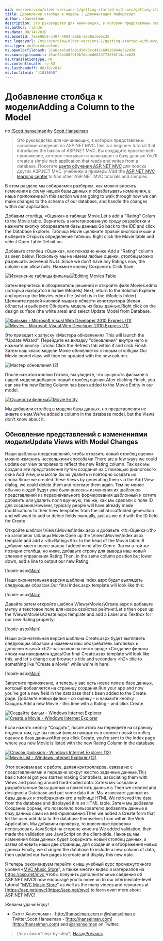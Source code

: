 ```yaml
---
uid: mvc/overview/older-versions-1/getting-started-with-mvc/getting-started-with-mvc-part8
title: Добавление столбца в модель | Документация Майкрософт
author: shanselman
description: Это руководство для начинающих, в котором представлены основные сведения по ASP.NET MVC. Создание простого веб-приложения, которое считывает и записывает в базу данных.
ms.author: riande
ms.date: 08/14/2010
ms.assetid: 7ae696b9-348f-4993-8ebb-a838acbe0c28
msc.legacyurl: /mvc/overview/older-versions-1/getting-started-with-mvc/getting-started-with-mvc-part8
msc.type: authoredcontent
ms.openlocfilehash: 22a6c4e5a07e81d5876cc442e68926094e3a243d
ms.sourcegitcommit: 45ac74e400f9f2b7dbded66297730f6f14a4eb25
ms.translationtype: MT
ms.contentlocale: ru-RU
ms.lasthandoff: 08/16/2018
ms.locfileid: "41839050"
---
```

<a name="adding-a-column-to-the-model"></a><span data-ttu-id="d2f57-104">Добавление столбца к модели</span><span class="sxs-lookup"><span data-stu-id="d2f57-104">Adding a Column to the Model</span></span>
====================
<span data-ttu-id="d2f57-105">по [(Scott hanselman)](https://github.com/shanselman)</span><span class="sxs-lookup"><span data-stu-id="d2f57-105">by [Scott Hanselman](https://github.com/shanselman)</span></span>

> <span data-ttu-id="d2f57-106">Это руководство для начинающих, в котором представлены основные сведения по ASP.NET MVC.</span><span class="sxs-lookup"><span data-stu-id="d2f57-106">This is a beginner tutorial that introduces the basics of ASP.NET MVC.</span></span> <span data-ttu-id="d2f57-107">Вы создадите простое веб-приложение, которое считывает и записывает в базу данных.</span><span class="sxs-lookup"><span data-stu-id="d2f57-107">You'll create a simple web application that reads and writes from a database.</span></span> <span data-ttu-id="d2f57-108">Посетите [центр обучения ASP.NET MVC](../../../index.md) для поиска других ASP.NET MVC, учебники и примеры.</span><span class="sxs-lookup"><span data-stu-id="d2f57-108">Visit the [ASP.NET MVC learning center](../../../index.md) to find other ASP.NET MVC tutorials and samples.</span></span>


<span data-ttu-id="d2f57-109">В этом разделе мы собираемся разберем, как можно вносить изменения в схему нашей базы данных и обрабатывать изменения, в наше приложение.</span><span class="sxs-lookup"><span data-stu-id="d2f57-109">In this section we are going to walk through how we can make changes to the schema of our database, and handle the changes within our application.</span></span>

<span data-ttu-id="d2f57-110">Добавим столбца, «Оценка» в таблице Movie.</span><span class="sxs-lookup"><span data-stu-id="d2f57-110">Let's add a "Rating" Colum to the Movie table.</span></span> <span data-ttu-id="d2f57-111">Вернитесь в интегрированную среду разработки и нажмите кнопку обозревателя базы данных.</span><span class="sxs-lookup"><span data-stu-id="d2f57-111">Go back to the IDE and click the Database Explorer.</span></span> <span data-ttu-id="d2f57-112">Таблица Movie щелкните правой кнопкой мыши и выберите Открыть определение таблицы.</span><span class="sxs-lookup"><span data-stu-id="d2f57-112">Right click the Movie table and select Open Table Definition.</span></span>

<span data-ttu-id="d2f57-113">Добавьте столбец «Оценка», как показано ниже.</span><span class="sxs-lookup"><span data-stu-id="d2f57-113">Add a "Rating" column as seen below.</span></span> <span data-ttu-id="d2f57-114">Поскольку мы не имеем любые оценки, столбец можно разрешить значения NULL.</span><span class="sxs-lookup"><span data-stu-id="d2f57-114">Since we don't have any Ratings now, the column can allow nulls.</span></span> <span data-ttu-id="d2f57-115">Нажмите кнопку Сохранить.</span><span class="sxs-lookup"><span data-stu-id="d2f57-115">Click Save.</span></span>

<span data-ttu-id="d2f57-116">[![Изменение таблицы фильмы](getting-started-with-mvc-part8/_static/image2.png)](getting-started-with-mvc-part8/_static/image1.png)</span><span class="sxs-lookup"><span data-stu-id="d2f57-116">[![Editing Movies Table](getting-started-with-mvc-part8/_static/image2.png)](getting-started-with-mvc-part8/_static/image1.png)</span></span>

<span data-ttu-id="d2f57-117">Затем вернитесь в обозреватель решений и откройте файл Movies.edmx (который находится в папке \Models).</span><span class="sxs-lookup"><span data-stu-id="d2f57-117">Next, return to the Solution Explorer and open up the Movies.edmx file (which is in the \Models folder).</span></span> <span data-ttu-id="d2f57-118">Щелкните правой кнопкой мыши в области конструктора (белая область) и выберите Обновить модель из базы данных.</span><span class="sxs-lookup"><span data-stu-id="d2f57-118">Right click on the design surface (the white area) and select Update Model from Database.</span></span>

<span data-ttu-id="d2f57-119">[![Фильмы - Microsoft Visual Web Developer 2010 Express (11)](getting-started-with-mvc-part8/_static/image4.png)](getting-started-with-mvc-part8/_static/image3.png)</span><span class="sxs-lookup"><span data-stu-id="d2f57-119">[![Movies - Microsoft Visual Web Developer 2010 Express (11)](getting-started-with-mvc-part8/_static/image4.png)](getting-started-with-mvc-part8/_static/image3.png)</span></span>

<span data-ttu-id="d2f57-120">Это приведет к запуску «Мастера обновления».</span><span class="sxs-lookup"><span data-stu-id="d2f57-120">This will launch the "Update Wizard".</span></span> <span data-ttu-id="d2f57-121">Перейдите на вкладку "обновления" внутри него и нажмите кнопку Готово.</span><span class="sxs-lookup"><span data-stu-id="d2f57-121">Click the Refresh tab within it and click Finish.</span></span> <span data-ttu-id="d2f57-122">Затем наш класс модели Movie обновляется с новым столбцом.</span><span class="sxs-lookup"><span data-stu-id="d2f57-122">Our Movie model class will then be updated with the new column.</span></span>

![Мастер обновления (2)](getting-started-with-mvc-part8/_static/image5.png)

<span data-ttu-id="d2f57-124">После нажатия кнопки Готово, вы увидите, что сущность фильмов в нашей модели добавлен новый столбец оценки.</span><span class="sxs-lookup"><span data-stu-id="d2f57-124">After clicking Finish, you can see the new Rating Column has been added to the Movie Entity in our model.</span></span>

<span data-ttu-id="d2f57-125">[![Сущности фильма](getting-started-with-mvc-part8/_static/image7.png)](getting-started-with-mvc-part8/_static/image6.png)</span><span class="sxs-lookup"><span data-stu-id="d2f57-125">[![Movie Entity](getting-started-with-mvc-part8/_static/image7.png)](getting-started-with-mvc-part8/_static/image6.png)</span></span>

<span data-ttu-id="d2f57-126">Мы добавили столбец в модели базы данных, но представления не знаете о нем.</span><span class="sxs-lookup"><span data-stu-id="d2f57-126">We've added a column in the database model, but the Views don't know about it.</span></span>

## <a name="update-views-with-model-changes"></a><span data-ttu-id="d2f57-127">Обновление представлений с изменениями модели</span><span class="sxs-lookup"><span data-stu-id="d2f57-127">Update Views with Model Changes</span></span>

<span data-ttu-id="d2f57-128">Наши шаблоны представлений, чтобы отразить новый столбец оценки можно изменить несколькими способами.</span><span class="sxs-lookup"><span data-stu-id="d2f57-128">There are a few ways we could update our view templates to reflect the new Rating column.</span></span> <span data-ttu-id="d2f57-129">Так как мы создали эти представления путем создания их с помощью диалогового окна Add View, мы могли бы их удалить и повторно создать их снова.</span><span class="sxs-lookup"><span data-stu-id="d2f57-129">Since we created these Views by generating them via the Add View dialog, we could delete them and recreate them again.</span></span> <span data-ttu-id="d2f57-130">Тем не менее обычно людей будут уже были внесены изменения их шаблонов представлений из первоначального формирования шаблонный и хотите добавить или удалить поля вручную, так же, как мы сделали с поле ID для создания.</span><span class="sxs-lookup"><span data-stu-id="d2f57-130">However, typically people will have already made modifications to their View templates from the initial scaffolded generation and will want to add or delete fields manually, just as we did with the ID field for Create.</span></span>

<span data-ttu-id="d2f57-131">Откройте шаблон \Views\Movies\Index.aspx и добавьте &lt;th&gt;Оценка&lt;/th&gt; на заголовок таблицы Movie.</span><span class="sxs-lookup"><span data-stu-id="d2f57-131">Open up the \Views\Movies\Index.aspx template and add a &lt;th&gt;Rating&lt;/th&gt; to the head of the Movie table.</span></span> <span data-ttu-id="d2f57-132">Я добавил моего после жанра.</span><span class="sxs-lookup"><span data-stu-id="d2f57-132">I added mine after Genre.</span></span> <span data-ttu-id="d2f57-133">Затем в той же позиции столбца, но ниже, добавьте строку для вывода наш новый элемент управления Rating.</span><span class="sxs-lookup"><span data-stu-id="d2f57-133">Then, in the same column position but lower down, add a line to output our new Rating.</span></span>

[!code-aspx[Main](getting-started-with-mvc-part8/samples/sample1.aspx)]

<span data-ttu-id="d2f57-134">Наши окончательная версия шаблона Index.aspx будет выглядеть следующим образом:</span><span class="sxs-lookup"><span data-stu-id="d2f57-134">Our final Index.aspx template will look like this:</span></span>

[!code-aspx[Main](getting-started-with-mvc-part8/samples/sample2.aspx)]

<span data-ttu-id="d2f57-135">Давайте затем откройте шаблон \Views\Movies\Create.aspx и добавьте метку и текстовое поле для новое свойство рейтинг:</span><span class="sxs-lookup"><span data-stu-id="d2f57-135">Let's then open up the \Views\Movies\Create.aspx template and add a Label and Textbox for our new Rating property:</span></span>

[!code-aspx[Main](getting-started-with-mvc-part8/samples/sample3.aspx)]

<span data-ttu-id="d2f57-136">Наши окончательная версия шаблона Create.aspx будет выглядеть следующим образом и изменим наш обозреватель заголовок и дополнительный &lt;h2&gt; заголовок на нечто вроде «Создание фильма «пока мы находимся здесь!</span><span class="sxs-lookup"><span data-stu-id="d2f57-136">Our final Create.aspx template will look like this, and let's change our browser's title and secondary &lt;h2&gt; title to something like "Create a Movie" while we're in here!</span></span>

[!code-aspx[Main](getting-started-with-mvc-part8/samples/sample4.aspx)]

<span data-ttu-id="d2f57-137">Запустите приложение, и теперь у вас есть новое поле в базе данных, который добавляется на страницу создания.</span><span class="sxs-lookup"><span data-stu-id="d2f57-137">Run your app and now you've got a new field in the database that's been added to the Create page.</span></span> <span data-ttu-id="d2f57-138">Добавьте новый фильм - со оценку - и нажмите кнопку Создать.</span><span class="sxs-lookup"><span data-stu-id="d2f57-138">Add a new Movie - this time with a Rating - and click Create.</span></span>

<span data-ttu-id="d2f57-139">[![Создайте фильм - Windows Internet Explorer](getting-started-with-mvc-part8/_static/image9.png)](getting-started-with-mvc-part8/_static/image8.png)</span><span class="sxs-lookup"><span data-stu-id="d2f57-139">[![Create a Movie - Windows Internet Explorer](getting-started-with-mvc-part8/_static/image9.png)](getting-started-with-mvc-part8/_static/image8.png)</span></span>

<span data-ttu-id="d2f57-140">Если нажать кнопку "Создать", после этого вы перейдете на страницу индекса там, где вы новый фильм находится в списке новый столбец оценок в базе данных</span><span class="sxs-lookup"><span data-stu-id="d2f57-140">After you click Create, you're sent to the Index page where you new Movie is listed with the new Rating Column in the database</span></span>

<span data-ttu-id="d2f57-141">[![Список фильмов - Windows Internet Explorer (12)](getting-started-with-mvc-part8/_static/image11.png)](getting-started-with-mvc-part8/_static/image10.png)</span><span class="sxs-lookup"><span data-stu-id="d2f57-141">[![Movie List - Windows Internet Explorer (12)](getting-started-with-mvc-part8/_static/image11.png)](getting-started-with-mvc-part8/_static/image10.png)</span></span>

<span data-ttu-id="d2f57-142">Этот основам вас к работе, делая контроллеров, связав их с представлениями и передачи вокруг жестко заданные данные.</span><span class="sxs-lookup"><span data-stu-id="d2f57-142">This basic tutorial got you started making Controllers, associating them with Views and passing around hard-coded data.</span></span> <span data-ttu-id="d2f57-143">Затем мы создали и разработанные базы данных и поместить данные в.</span><span class="sxs-lookup"><span data-stu-id="d2f57-143">Then we created and designed a Database and put some data it in.</span></span> <span data-ttu-id="d2f57-144">Мы извлекает данные из базы данных и отображения его в таблице HTML.</span><span class="sxs-lookup"><span data-stu-id="d2f57-144">We retrieved the data from the database and displayed it in an HTML table.</span></span> <span data-ttu-id="d2f57-145">Затем мы добавили Создание формы, что позволило пользователю добавлять данные в базу данных сами из веб-приложения.</span><span class="sxs-lookup"><span data-stu-id="d2f57-145">Then we added a Create form that let the user add data to the database themselves from within the Web Application.</span></span> <span data-ttu-id="d2f57-146">Мы добавили проверку, то внесенные проверки использовать JavaScript на стороне клиента.</span><span class="sxs-lookup"><span data-stu-id="d2f57-146">We added validation, then made the validation use JavaScript on the client-side.</span></span> <span data-ttu-id="d2f57-147">Наконец мы изменения базы данных будет содержать новый столбец данных, а затем обновить наши две страницы, для создания и отображения новых данных.</span><span class="sxs-lookup"><span data-stu-id="d2f57-147">Finally, we changed the database to include a new column of data, then updated our two pages to create and display this new data.</span></span>

<span data-ttu-id="d2f57-148">Я теперь рекомендуем перейти к наш учебный курс промежуточного уровня «[MVC Music Store](../../older-versions/mvc-music-store/mvc-music-store-part-1.md)", а также многих видео и материалов на [ https://asp.net/mvc ](https://asp.net/mvc) Чтобы получить дополнительные сведения об ASP.NET MVC!</span><span class="sxs-lookup"><span data-stu-id="d2f57-148">I now encourage you to move on to our intermediate-level tutorial "[MVC Music Store](../../older-versions/mvc-music-store/mvc-music-store-part-1.md)" as well as the many videos and resources at [https://asp.net/mvc](https://asp.net/mvc) to learn even more about ASP.NET MVC!</span></span>

<span data-ttu-id="d2f57-149">Желаем удачи!</span><span class="sxs-lookup"><span data-stu-id="d2f57-149">Enjoy!</span></span>

- <span data-ttu-id="d2f57-150">Скотт Хансельман - [ http://hanselman.com ](http://hanselman.com) и [ @shanselman ](http://twitter.com/shanselman) в Twitter.</span><span class="sxs-lookup"><span data-stu-id="d2f57-150">Scott Hanselman - [http://hanselman.com](http://hanselman.com) and [@shanselman](http://twitter.com/shanselman) on Twitter.</span></span>

> [!div class="step-by-step"]
> [<span data-ttu-id="d2f57-151">Назад</span><span class="sxs-lookup"><span data-stu-id="d2f57-151">Previous</span></span>](getting-started-with-mvc-part7.md)
